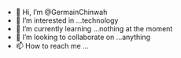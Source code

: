 - 👋 Hi, I’m @GermainChinwah
- 👀 I’m interested in ...technology
- 🌱 I’m currently learning ...nothing at the moment
- 💞️ I’m looking to collaborate on ...anything
- 📫 How to reach me ...

<!---
GermainChinwah/GermainChinwah is a ✨ special ✨ repository because its `README.md` (this file) appears on your GitHub profile.
You can click the Preview link to take a look at your changes.
--->
